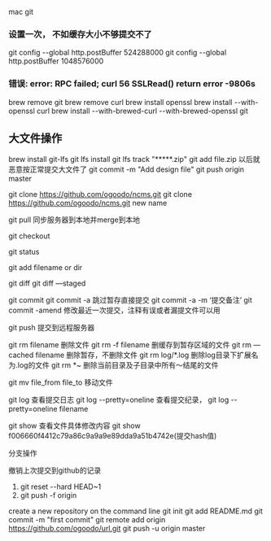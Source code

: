 mac git


### 设置一次， 不如缓存大小不够提交不了
git config --global http.postBuffer 524288000
git config --global http.postBuffer 1048576000

### 错误:  error: RPC failed; curl 56 SSLRead() return error -9806s
brew remove git
brew remove curl
brew install openssl
brew install --with-openssl curl
brew install --with-brewed-curl --with-brewed-openssl git

## 大文件操作
brew install git-lfs
git lfs install
git lfs track "*****.zip"
git add file.zip  以后就恶意按正常提交大文件了
git commit -m "Add design file"
git push origin master


git clone https://github.com/ogoodo/ncms.git
git clone https://github.com/ogoodo/ncms.git  new name

git pull 同步服务器到本地并merge到本地

git checkout

git status

git add filename or dir

git diff
git diff —staged


git commit
git commit -a  跳过暂存直接提交
git commit -a -m ‘提交备注’
git commit -amend   修改最近一次提交，注释有误或者漏提文件可以用

git push 提交到远程服务器

git rm  filename  删除文件
git rm -f filename 删缓存到暂存区域的文件
git rm —cached filename 删除暂存，不删除文件
git rm log/\*.log 删除log目录下扩展名为.log的文件
git rm \*~ 删除当前目录及子目录中所有～结尾的文件

git mv file_from file_to  移动文件

git log 查看提交日志
git log --pretty=oneline  查看提交纪录，
git log --pretty=oneline  filename

git show 查看文件具体修改内容
git show f006660f4412c79a86c9a9a9e89dda9a51b4742e(提交hash值)

分支操作

撤销上次提交到github的记录
1. git reset --hard HEAD~1
2. git push -f origin


create a new repository on the command line
git init
git add README.md
git commit -m "first commit"
git remote add origin https://github.com/ogoodo/url.git
git push -u origin master
